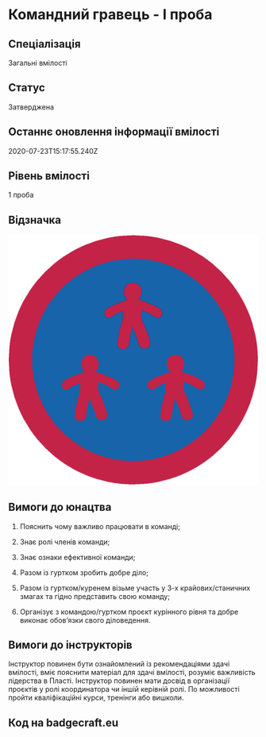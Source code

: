 # Командний гравець - І проба

## Спеціалізація

Загальні вмілості

## Статус

Затверджена

## Останнє оновлення інформації вмілості

2020-07-23T15:17:55.240Z

## Рівень вмілості

1 проба

## Відзначка

![Відзначка](../images/Komandnyi_hravets_I/_________________.jpg)

## Вимоги до юнацтва

<ol><li><p>Пояснить чому важливо працювати в команді;</p></li><li><p>Знає ролі членів команди;</p></li><li><p>Знає ознаки ефективної команди;</p></li><li><p>Разом із гуртком зробить добре діло;</p></li><li><p>Разом із гуртком/куренем візьме участь у 3-х крайових/станичних змагах та гідно представить свою команду;</p></li><li><p>Організує з командою/гуртком проєкт курінного рівня та добре виконає обов’язки свого діловедення.</p></li></ol>

## Вимоги до інструкторів

<p>Інструктор повинен бути ознайомлений із рекомендаціями здачі вмілості, вміє пояснити матеріал для здачі вмілості, розуміє важливість лідерства в Пласті. Інструктор повинен мати досвід в організації проєктів у ролі координатора чи іншій керівній ролі. По можливості пройти кваліфікаційні курси, тренінги або вишколи.</p>

## Код на badgecraft.eu

